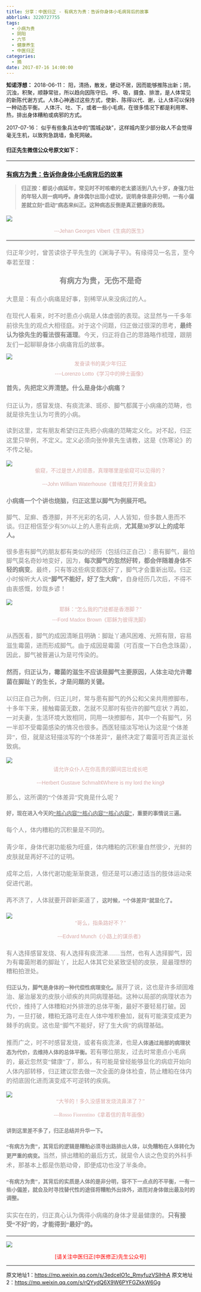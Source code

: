 ```yaml
---
title: 分享：中医归正 - 有病方为贵：告诉你身体小毛病背后的故事
abbrlink: 3220727755
tags:
  - 小病为贵
  - 阴阳
  - 六节
  - 健康养生
  - 中医归正
categories:
  - 摘
date: 2017-07-16 14:00:00
---
```


**知诺浮想：**
2018-06-11：
阳，清扬，散发，健动不居，因而能够推陈出新；阴，沉浊，积聚，顺静常驻，所以趋向因陈守旧。
呼、吸，摄食、排泄，是人体常见的新陈代谢方式。人体心神通过这些方式，使新、陈得以代、谢，让人体可以保持一种动态平衡。
人体汗、吐、下，或者一些小毛病，在很多情况下都是利用寒、热，排出身体糟粕或病邪的方式。

2017-07-16：
似乎有些象兵法中的“围城必缺”，这样城内至少部分敌人不会觉得毫无生机，以致狗急跳墙，鱼死网破。



#### 归正先生微信公众号原文如下：
---

###  [有病方为贵：告诉你身体小毛病背后的故事](https://mp.weixin.qq.com/s/3edceIO1c_RmyfuzVSlHhA "跳转至原文")

<div class="rich_media_content ">
                    <blockquote><p style="max-width: 100%; min-height: 1em; color: rgb(62, 62, 62); font-size: 16px; white-space: pre-wrap; box-sizing: border-box !important; word-wrap: break-word !important; "><strong style="font-size: 14px; line-height: 1.6;"><span style="font-family: 仿宋; color: rgb(136, 136, 136);">归正按：都说小病延年，常见时不时咳嗽的老太婆活到八九十岁，身强力壮的年轻人则一病呜呼。身体偶尔出现小症状，说明身体是非分明，一有小偏差就立刻“启动”病态来纠正。这种病态反倒是真正健康的表现。</span></strong></p></blockquote><p style="text-align: center; margin-bottom: 5px;"><span style="color: rgb(215, 171, 169); font-size: 14px; line-height: 1.6; font-family: Arial, 宋体; "></span></p><p style="margin-top: 5px;"><img style="clear: both; display: block; margin:auto;" src="https://ws1.sinaimg.cn/large/8bf740e1gy1fjsd4mhd8yj20hs0dptna.jpg" class="" data-ratio="0.7706666666666667" data-w="750"  /></p><p style="text-align: center; margin-bottom: 5px;"><span style="color: rgb(215, 171, 169); font-size: 14px; line-height: 1.6; font-family: Arial, 宋体; ">---Jehan Georges Vibert《生病的医生》</span><br  /></p><hr  /><p style="text-align: left; margin-bottom: 20px; margin-top: 20px;"><span style="color: rgb(136, 136, 136); font-family: 仿宋; font-size: 16px; line-height: 1.6;">归正年少时，曾苦读徐子平先生的《渊海子平》。有缘得见一名言，至今奉若至理：</span></p><p style="text-align: center; margin-bottom: 5px; margin-top: 20px;"><span style="color: rgb(136, 136, 136); font-family: 仿宋; font-size: 20px; line-height: 1.6;"><strong style="line-height: 1.6; white-space: normal;"><span style="color: rgb(136, 136, 136); font-family: 仿宋; line-height: 1.6;">有病方为贵，</span></strong></span><strong style="color: rgb(136, 136, 136); font-family: 仿宋; font-size: 20px; line-height: 1.6;"><span style="line-height: 1.6;">无伤不是奇</span></strong></p><p style="text-align: left; margin-bottom: 5px; margin-top: 20px;"><span style="text-align: center; line-height: 1.6; color: rgb(136, 136, 136); font-family: 仿宋; font-size: 16px;">大意是：有点小病痛是好事，别稀罕从来没病过的人。</span></p><p style="text-align: left; margin-bottom: 5px; margin-top: 20px;"><span style="color: rgb(136, 136, 136); font-family: 仿宋; font-size: 16px; line-height: 1.6; text-align: center;">在现代人看来，时不时患点小病是人体虚弱的表现。这显然与一千多年前徐先生的观点大相径庭。对于这个问题，归正做过很深的思考，</span><strong style="color: rgb(136, 136, 136); font-family: 仿宋; font-size: 16px; line-height: 1.6; text-align: center;">最终</strong><strong style="color: rgb(136, 136, 136); font-family: 仿宋; font-size: 16px; line-height: 1.6; text-align: center;">认为徐先生的看法很有道理</strong><span style="color: rgb(136, 136, 136); font-family: 仿宋; font-size: 16px; line-height: 1.6; text-align: center;">。今天，归正将自己的思路略作梳理，跟朋友们一起聊聊身体小病痛背后的故事。</span></p><p style="text-align: center; margin-bottom: 5px; margin-top: 10px;"><img style="clear: both; display: block; margin:auto;" src="https://ws1.sinaimg.cn/large/8bf740e1gy1fjsd50aol7j20hs0eqwsp.jpg" data-ratio="0.8275401069518716" data-w="748" style="text-align: center; line-height: 1.6;"  /><span style="text-align: center; color: rgb(215, 171, 169); font-size: 14px; line-height: 1.6; font-family: Arial, 宋体; ">发奋读书的美少年归正</span></p><p style="text-align: center; margin-bottom: 15px; margin-top: 5px;"><span style="color: rgb(215, 171, 169); font-family: Arial, 宋体; font-size: 14px; line-height: 1.6; ">----Lorenzo Lotto《学习中的绅士画像》</span></p><p style="margin-top: 15px; margin-bottom: 10px; text-align: left;"><strong style="line-height: 1.6;"><span style="font-size: 16px; font-family: 仿宋; color: rgb(136, 136, 136);">首先，先把定义弄清楚。什么是身体小病痛？</span></strong></p><p style="margin-top: 20px; margin-bottom: 20px;"><span style="font-size: 16px; font-family: 仿宋; color: rgb(136, 136, 136);">归正认为，感冒发烧、有痰流涕、斑疹、脚气都属于小病痛的范畴，也就是徐先生认为可贵的小病。</span></p><p style="margin-top: 20px; margin-bottom: 15px;"><span style="text-align: right; line-height: 1.6; font-size: 16px; font-family: 仿宋; color: rgb(136, 136, 136);">读到这里，定有朋友希望归正先把小病痛的范畴定义化。对不起，归正这里只举例，不定义。定义必须向张仲景先生请教，这是《伤寒论》的不传之秘。</span></p><p style="text-align: center; margin-top: 15px;"><img style="clear: both; display: block; margin:auto;" src="https://ws1.sinaimg.cn/large/8bf740e1gy1fjsd58nlenj20fq09fdni.jpg" data-ratio="0.598939929328622" data-w="566"  /><span style="color: rgb(215, 171, 169); font-size: 14px; line-height: 22.399999618530273px; font-family: Arial, 宋体; ">偷窥，不过是世人的顽愚，真理哪里是偷窥可以见得的？</span></p><p style="text-align: center;"><span style="color: rgb(215, 171, 169); font-size: 14px; line-height: 22.399999618530273px; font-family: Arial, 宋体; ">---John William Waterhouse《普绪克打开黄金盒》</span></p><p style="white-space: normal; max-width: 100%; margin-top: 20px; margin-bottom: 20px; box-sizing: border-box !important; word-wrap: break-word !important;"><strong><span style="font-size: 16px; font-family: 仿宋; color: rgb(136, 136, 136); ">小病痛一个个讲也烧脑，归正这里以脚气为例展开吧。</span></strong></p><p style="margin-top: 20px; margin-bottom: 20px;"><span style="font-size: 16px; font-family: 仿宋; color: rgb(136, 136, 136); ">脚气、足廯、香港脚，并不光彩的名词，人人皆知，但多数人患而不谈。归正相信至少有50%以上的人患有此病，<strong>尤其是30岁以上的成年人。</strong></span></p><p style="margin-top: 15px; margin-bottom: 15px;"><span style="font-size: 16px; font-family: 仿宋; color: rgb(136, 136, 136); ">很多患有脚气的朋友都有类似的经历（包括归正自己）：患有脚气，最怕脚气莫名奇妙地变好，因为，<strong>每次脚气的忽然好转，都会伴随着身体不轻的病变</strong>。最终，只有等这些病变都医好了，脚气才会重新出现。</span><span style="color: rgb(136, 136, 136); font-family: 仿宋; font-size: 16px; line-height: 1.6; ">归正小时候听大人说<strong>“脚气不能好，好了生大病”</strong>，自身经历几次后，不得不由衷感慨，妙哉乡谚！</span></p><p style="margin-top: 15px; margin-bottom: 5px; text-align: center;"><img style="clear: both; display: block; margin:auto;" src="https://ws1.sinaimg.cn/large/8bf740e1gy1fjsd60xy86j20go0df18c.jpg" data-ratio="0.805" data-w="600" style="text-align: center; line-height: 1.6;"  /><span style="text-align: center; color: rgb(215, 171, 169); font-size: 14px; line-height: 22.399999618530273px; font-family: Arial, 宋体; ">耶稣：“怎么我的门徒都是香港脚？”</span></p><p style="margin-top: 5px; margin-bottom: 15px; text-align: center;"><span style="color: rgb(215, 171, 169); font-size: 14px; line-height: 22.399999618530273px; font-family: Arial, 宋体; ">---Ford Madox Brown《耶稣为彼得洗脚》</span></p><p style="margin-top: 20px; margin-bottom: 20px;"><span style="line-height: 1.6; text-align: center; color: rgb(136, 136, 136); font-family: 仿宋; font-size: 16px;">从西医看，脚气的成因清晰且明确：脚趾丫通风困难、光照有限，容易滋生霉菌，进而形成脚气。由于成因是霉菌（可百度一下白色念珠菌），因此，脚气被普遍认为是可传染的。</span></p><p style="margin-top: 20px; margin-bottom: 20px;"><strong style="line-height: 1.6; text-align: center;"><span style="font-size: 16px; font-family: 仿宋; color: rgb(136, 136, 136); ">然而，归正认为，霉菌的滋生不应该是脚气主要原因，人体主动允许霉菌在脚趾丫的生长，才是问题的关键。</span></strong></p><p style="margin-top: 10px; margin-bottom: 15px;"><span style="text-align: center; line-height: 1.6; font-size: 16px; font-family: 仿宋; color: rgb(136, 136, 136);">以归正自己为例，归正儿时，常与患有脚气的外公和父亲共用擦脚布，十多年下来，接触霉菌无数，怎就不见那时有些许的脚气症状？</span><span style="text-align: center; line-height: 1.6; color: rgb(136, 136, 136); font-family: 仿宋; font-size: 16px;">再如，一对夫妻，生活环境大致相同，同用一块擦脚布，其中一个有脚气，另一半却不受霉菌感染的情况也很多。</span><span style="text-align: center; line-height: 1.6; font-size: 16px; font-family: 仿宋; color: rgb(136, 136, 136);">西医轻描淡写地认为这是“个体差异”，但，就是这轻描淡写的“个体差异”，最终决定了霉菌可否真正滋长致病。</span></p><p style="margin-top: 15px; margin-bottom: 5px;"><img style="clear: both; display: block; margin:auto;" src="https://ws1.sinaimg.cn/large/8bf740e1gy1fjsd6ix25uj20hs06jjzp.jpg" class="" data-ratio="0.3672922252010724" data-w="746" style="line-height: 1.6;"  /></p><p style="margin-top: 5px; white-space: normal; text-align: center;"><span style="color: rgb(215, 171, 169); font-family: Arial, 宋体; font-size: 14px; line-height: 22.399999618530273px; ">请允许众仆人在你高贵的脚间茁壮成长吧</span></p><p style="white-space: normal; text-align: center;"><span style="color: rgb(215, 171, 169); font-size: 14px; line-height: 22.399999618530273px; font-family: Arial, 宋体; ">---Herbert Gustave Schmalt《Where is my lord the king》</span></p><p style="white-space: normal; text-align: left; margin-top: 15px;"><span style="color: rgb(136, 136, 136); font-family: 仿宋; font-size: 16px; line-height: 1.6;">那么，这所谓的“个体差异”究竟是什么呢？</span></p><p style="margin-top: 20px; margin-bottom: 20px;"><strong style="color: rgb(136, 136, 136); font-family: 仿宋; line-height: 1.6;">好，现在进入今天的</strong><span style="text-decoration: underline;"><strong style="color: rgb(136, 136, 136); font-family: 仿宋; line-height: 1.6;">“核心内容”“核心内容”“核心内容”</strong></span><strong style="color: rgb(136, 136, 136); font-family: 仿宋; line-height: 1.6;">，重要的事情说三遍。</strong></p><p style="margin-top: 20px; margin-bottom: 20px;"><span style="color: rgb(136, 136, 136); font-family: 仿宋; font-size: 16px; line-height: 1.6;">每个人，体内糟粕的沉积量是不同的。</span></p><p style="margin-top: 20px; margin-bottom: 20px;"><span style="color: rgb(136, 136, 136); font-family: 仿宋; font-size: 16px; line-height: 1.6;">青少年，身体代谢功能极为旺盛，体内糟粕的沉积量自然很少，光鲜的皮肤就是再好不过的证明。</span></p><p style="margin-top: 20px; margin-bottom: 20px;"><span style="color: rgb(136, 136, 136); font-family: 仿宋; font-size: 16px; line-height: 1.6;">成年之后，人体代谢功能渐渐衰退，但还是可以通过适当的肢体运动来促进代谢。</span></p><p style="margin-top: 20px; margin-bottom: 20px;"><span style="text-align: right; line-height: 1.6; color: rgb(136, 136, 136); font-family: 仿宋; font-size: 16px;">再不济了，人体就要开辟新渠道了，</span><strong style="text-align: right; line-height: 1.6; color: rgb(136, 136, 136); font-family: 仿宋;">这时候，“个体差异”就显化了。</strong></p><p style="text-align: center; margin-top: 5px;"><img style="clear: both; display: block; margin:auto;" src="https://ws1.sinaimg.cn/large/8bf740e1gy1fjsd6t0ek0j20hs0deari.jpg" data-ratio="0.7534456355283308" data-w="653"  /><span style="color: rgb(215, 171, 169); font-size: 14px; line-height: 22.399999618530273px; font-family: Arial, 宋体; ">“哥么，指条路好不？”</span></p><p style="text-align: center;"><span style="color: rgb(215, 171, 169); font-size: 14px; line-height: 22.399999618530273px; font-family: Arial, 宋体; ">---Edvard Munch《小路上的谋杀者》</span></p><p style="margin-top: 20px; margin-bottom: 20px;"><span style="font-size: 16px; font-family: 仿宋; color: rgb(136, 136, 136);">有人选择感冒发烧、有人选择有痰流涕……当然，也有人选择脚气，因为有霉菌附着的脚趾丫，比起人体其它处紧致坚韧的皮肤，是最理想的糟粕拍泄处。</span></p><p style="margin-top: 20px; margin-bottom: 20px;"><span style="color:#888888;font-family:仿宋"><strong>归正认为，脚气是身体</strong><strong>的一种代偿性病理变化。</strong></span><span style="color: rgb(136, 136, 136); font-family: 仿宋; font-size: 16px; line-height: 1.6;">展开了说，这也是许多顽固难治、屡治屡发的皮肤小顽疾的共同病理基础。这种以局部的病理状态为代价，维持了人体糟粕对外排泄的总体平衡，最好不要轻易打破。因为，一旦打破，糟粕无路可走在人体中堆积叠加，就有可能演变成更为棘手的病变。这也是“脚气不能好，好了生大病”的病理基础。</span></p><p style="margin-top: 20px; margin-bottom: 15px;"><span style="text-align: right; line-height: 1.6; font-size: 16px; font-family: 仿宋; color: rgb(136, 136, 136);">推而广之，时不时感冒发烧，或者有痰流涕，也是</span><span style="text-align: right; line-height: 1.6; color: rgb(136, 136, 136); font-family: 仿宋;"><strong>人体通过局部的病理状态为代价，去维持人体的总体平衡。</strong></span><span style="text-align: right; line-height: 1.6; font-size: 16px; font-family: 仿宋; color: rgb(136, 136, 136);">若有哪位朋友，过去时常患点小毛病的，最近忽然变“健康”了，那么，有可能是曾经能够显化的病症开始向人体内部转移，归正建议您去做一次全面的身体检查，防止糟粕在体内的彻底固化进而演变成不可逆转的疾病。</span></p><p style="text-align: center; margin-top: 15px;"><img style="clear: both; display: block; margin:auto;" src="https://ws1.sinaimg.cn/large/8bf740e1gy1fjsd76e53xj20hs0gc17x.jpg" data-ratio="0.9182305630026809" data-w="746"  /><span style="font-family: 仿宋; text-align: center; color: rgb(215, 171, 169); font-size: 14px; line-height: 22.399999618530273px;">“大爷的！多久没感冒发烧流鼻涕了？”</span></p><p style="text-align: center;"><span style="font-family: 仿宋; text-align: center; color: rgb(215, 171, 169); font-size: 14px; line-height: 22.399999618530273px;">---</span><span style="color: rgb(215, 171, 169); font-family: 仿宋; font-size: 14px; line-height: 22.399999618530273px; text-align: center; ">Rosso Fiorentino《拿着信的青年画像》</span></p><p style="text-align: left; margin-top: 20px;"><strong style="text-align: right; line-height: 1.6; color: rgb(136, 136, 136); font-family: 仿宋;">讲到这里差不多了，归正总结并升华一下。</strong></p><p style="text-align: left; margin-top: 20px;"><strong style="line-height: 1.6; color: rgb(136, 136, 136); font-family: 仿宋;">“有病方为贵”</strong><strong style="line-height: 1.6; color: rgb(136, 136, 136); font-family: 仿宋;">，其背后的逻辑是糟粕必须寻出路排出人体，以免糟粕在人体转化为更严重的病变。</strong><span style="line-height: 1.6; font-size: 16px; font-family: 仿宋; color: rgb(136, 136, 136);">当然，排出糟粕的最后方式，就是令人谈之色变的外科手术，那基本上都是伤筋动骨，即便成功也没了半条命。</span></p><p style="margin-top: 20px; margin-bottom: 20px;"><strong style="line-height: 1.6; color: rgb(136, 136, 136); font-family: 仿宋;">“有病方为贵”，其背后的实质是人体的是非分明，容不下一点点的不平衡，一有一些小偏差，就会及时寻找替代性的途径将糟粕外出体外，进而对身体做出最及时的调整。</strong></p><p style="margin-top: 20px; margin-bottom: 20px;"><span style="font-size: 16px; font-family: 仿宋; color: rgb(136, 136, 136);">实实在在的，归正真心认为偶得小病痛的身体才是最健康的。<strong>只有接受“不好”的，才能得到“最好”的。</strong></span></p><hr  />
					<img style="clear: both; display: block; margin:auto;" src="https://ws1.sinaimg.cn/mw690/8bf740e1gy1fgqt1hfuomj20hs0bzmyp.jpg" /><p style="text-align: center; color: red">[请关注中医归正(中医修正)先生公众号]</p><hr />
                </div>


原文地址1：https://mp.weixin.qq.com/s/3edceIO1c_RmyfuzVSlHhA
原文地址2：https://mp.weixin.qq.com/s/rQYydQ6X9W6PYFGZkkW6Gg
